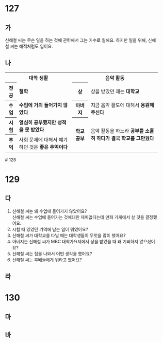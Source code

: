 # 127
## 가
신해철 씨는 무슨 일을 하는 것에 관련해서 그는 가수로 일해요. 하지만 일을 위해, 신해철 씨는 해적처럼도 입어요.
## 나
<table>
	<tr>
		<th colspan="3">대학 생활</th>
		<th colspan="3">음악 활동</th>
	</tr>
	<tr>
		<th>전공</th>
		<td colspan="2"><b>철학</b></td>
		<th>상</th>
		<td colspan="2">상을 받았던 때는 <b>대학교</b></td>
	</tr>
	<tr>
		<th>수업</th>
		<td colspan="2"><b>수업에 거의 들어가지 않았다</b></td>
		<th>아버지</th>
		<td colspan="2">지금 음악 활도에 대해서 <b>응원해 주신다</b></td>
	</tr>
	<tr>
		<th>시험</th>
		<td colspan="2"><b>열심히 공부했지만 성적을 못 받았다</b></td>
		<th rowspan="2">학교 공부</th>
		<td colspan="2" rowspan="2">
			음악 활동을 하느라 <b>공부를 소홀히 하다가 결국 학교를 그만뒀다</b>
		</td>
	</tr>
	<tr>
		<th>추억</th>
		<td colspan="2">
			사회 문제에 대해서 얘기하던 것은 <b>좋은 추억이다</b>
		</td>
	</tr>
</table>
# 128

# 129
## 다
1. 신해철 씨는 왜 수업에 들어가지 않았어요? <br>신해철 씨는 수업에 들어가는 것에대한 재미없다는데 만화 가게에서 살 것을 결정했어요.
2. 시험 때 있었던 기억에 남는 일이 뭐였어요?
3. 신해철 씨가 대학교를 다닐 때는 대학생들이 무엇을 많이 했어요?
4. 아버지는 신해철 씨가 MBC 대학가요제에서 상을 받았을 때 왜 기뻐하지 않으셨어요?
5. 신해철 씨는 집을 나와서 어떤 생각을 했어요?
6. 신해철 씨는 후배들에게 뭐라고 했어요?
## 라

# 130
## 마
## 바